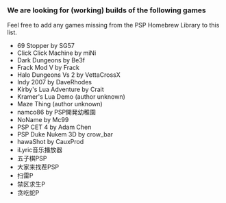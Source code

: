 ### We are looking for (working) builds of the following games

Feel free to add any games missing from the PSP Homebrew Library to this list.

- 69 Stopper by SG57
- Click Click Machine by miNi
- Dark Dungeons by Be3f
- Frack Mod V by Frack
- Halo Dungeons Vs 2 by VettaCrossX
- Indy 2007 by DaveRhodes
- Kirby's Lua Adventure by Crait
- Kramer's Lua Demo (author unknown)
- Maze Thing (author unknown)
- namco86 by PSP開発幼稚園
- NoName by Mc99
- PSP CET 4 by Adam Chen
- PSP Duke Nukem 3D by crow_bar
- hawaShot by CauxProd
- iLyric音乐播放器
- 五子棋PSP
- 大家来找茬PSP
- 扫雷P
- 禁区求生P
- 贪吃蛇P

